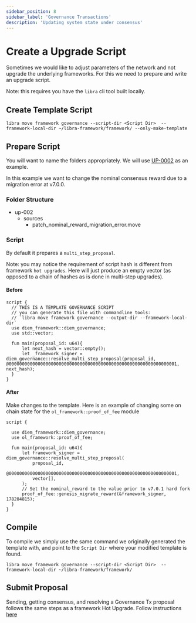 ```yaml
---
sidebar_position: 8
sidebar_label: 'Governance Transactions'
description: 'Updating system state under consensus'
---
```


# Create a Upgrade Script

Sometimes we would like to adjust parameters of the network and not upgrade the underlying frameworks. For this we need to prepare and write an upgrade script.

Note: this requires you have the `libra` cli tool built locally.

## Create Template Script

`libra move framework governance --script-dir <Script Dir>  --framework-local-dir ~/libra-framework/framework/ --only-make-template`

## Prepare Script

You will want to name the folders appropriately. We will use [UP-0002](../proposals/up-0002) as an example.

In this example we want to change the nominal consensus reward due to a migration error at v7.0.0.

### Folder Structure

- up-002
    - sources
        - patch_nominal_reward_migration_error.move

### Script

By default it prepares a `multi_step_proposal`.

Note: you may notice the requirement of script hash is different from framework `hot upgrades`. Here  will just produce an empty vector (as opposed to a chain of hashes as is done in multi-step upgrades).

#### Before

```
script {
  // THIS IS A TEMPLATE GOVERNANCE SCRIPT
  // you can generate this file with commandline tools:
  // `libra move framework governance --output-dir --framework-local-dir`
  use diem_framework::diem_governance;
  use std::vector;

  fun main(proposal_id: u64){
      let next_hash = vector::empty();
      let _framework_signer = diem_governance::resolve_multi_step_proposal(proposal_id, @0000000000000000000000000000000000000000000000000000000000000001, next_hash);
  }
}
```


#### After
Make changes to the template. Here is an example of changing some on chain state for the `ol_framework::proof_of_fee` module
```
script {

  use diem_framework::diem_governance;
  use ol_framework::proof_of_fee;

  fun main(proposal_id: u64){
      let framework_signer = diem_governance::resolve_multi_step_proposal(
          proposal_id,
          @0000000000000000000000000000000000000000000000000000000000000001,
          vector[],
      );
      // Set the nominal_reward to the value prior to v7.0.1 hard fork
      proof_of_fee::genesis_migrate_reward(&framework_signer, 178204815);
  }
}
```

## Compile

To compile we simply use the same command we originally generated the template with, and point to the `Script Dir` where your modified template is found.

```
libra move framework governance --script-dir <Script Dir>  --framework-local-dir ~/libra-framework/framework/
```


## Submit Proposal
Sending, getting consensus, and resolving a Governance Tx proposal follows the same steps as a framework Hot Upgrade.
Follow instructions [here](hot_upgrades.md#upgrade-ceremony)
